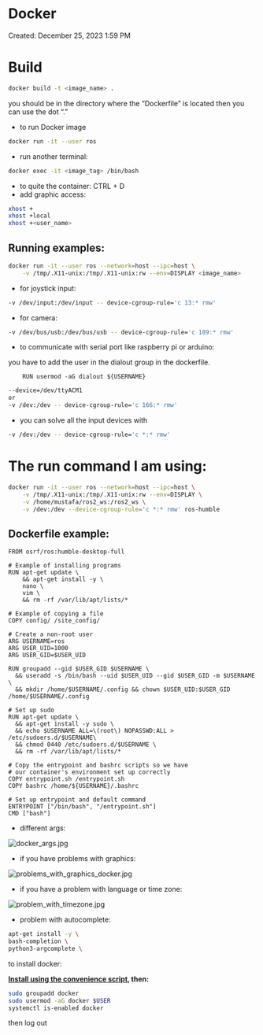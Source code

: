 # Docker

Created: December 25, 2023 1:59 PM

# Build

```bash
docker build -t <image_name> .
```

you should be in the directory where the “Dockerfile” is located then you can use the dot “.” 

- to run Docker image

```bash
docker run -it --user ros
```

- run another terminal:

```bash
docker exec -it <image_tag> /bin/bash
```

- to quite the container: CTRL + D
- add graphic access:

```bash
xhost +
xhost +local
xhost +<user_name>
```

## Running examples:

```bash
docker run -it --user ros --network=host --ipc=host \
	-v /tmp/.X11-unix:/tmp/.X11-unix:rw --env=DISPLAY <image_name>
```

- for joystick input:

```bash
-v /dev/input:/dev/input -- device-cgroup-rule='c 13:* rmw'
```

- for camera:

```bash
-v /dev/bus/usb:/dev/bus/usb -- device-cgroup-rule='c 189:* rmw'
```

- to communicate with serial port like raspberry pi or arduino:

you have to add the user in the dialout group in the dockerfile.

```docker
	RUN usermod -aG dialout ${USERNAME}
```

```bash
--device=/dev/ttyACM1
or
-v /dev:/dev -- device-cgroup-rule='c 166:* rmw' 
```

- you can solve all the input devices with

```bash
-v /dev:/dev -- device-cgroup-rule='c *:* rmw' 
```

# The run command I am using:

```bash
docker run -it --user ros --network=host --ipc=host \
	-v /tmp/.X11-unix:/tmp/.X11-unix:rw --env=DISPLAY \
	-v /home/mustafa/ros2_ws:/ros2_ws \
	-v /dev:/dev --device-cgroup-rule='c *:* rmw' ros-humble
```

## Dockerfile example:

```docker
FROM osrf/ros:humble-desktop-full

# Example of installing programs
RUN apt-get update \
    && apt-get install -y \
    nano \
    vim \
    && rm -rf /var/lib/apt/lists/*

# Example of copying a file
COPY config/ /site_config/

# Create a non-root user
ARG USERNAME=ros
ARG USER_UID=1000
ARG USER_GID=$USER_UID

RUN groupadd --gid $USER_GID $USERNAME \
  && useradd -s /bin/bash --uid $USER_UID --gid $USER_GID -m $USERNAME \
  && mkdir /home/$USERNAME/.config && chown $USER_UID:$USER_GID /home/$USERNAME/.config

# Set up sudo
RUN apt-get update \
  && apt-get install -y sudo \
  && echo $USERNAME ALL=\(root\) NOPASSWD:ALL > /etc/sudoers.d/$USERNAME\
  && chmod 0440 /etc/sudoers.d/$USERNAME \
  && rm -rf /var/lib/apt/lists/*

# Copy the entrypoint and bashrc scripts so we have 
# our container's environment set up correctly
COPY entrypoint.sh /entrypoint.sh
COPY bashrc /home/${USERNAME}/.bashrc

# Set up entrypoint and default command
ENTRYPOINT ["/bin/bash", "/entrypoint.sh"]
CMD ["bash"]
```

- different args:

![docker_args.jpg](Docker%208e90f02bbae8484fbd7a932187398746/docker_args.jpg)

- if you have problems with graphics:

![problems_with_graphics_docker.jpg](Docker%208e90f02bbae8484fbd7a932187398746/problems_with_graphics_docker.jpg)

- if you have a problem with language or time zone:

![problem_with_timezone.jpg](Docker%208e90f02bbae8484fbd7a932187398746/problem_with_timezone.jpg)

- problem with autocomplete:

```bash
apt-get install -y \
bash-completion \
python3-argcomplete \
```

to install docker:

**[Install using the convenience script](https://docs.docker.com/engine/install/debian/#install-using-the-convenience-script), then:**

```bash
sudo groupadd docker
sudo usermod -aG docker $USER
systemctl is-enabled docker
```

then log out